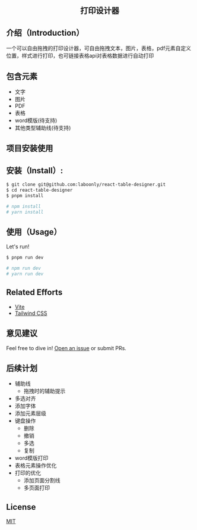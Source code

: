 <h2 align="center">打印设计器</h2>

## 介绍（Introduction）

一个可以自由拖拽的打印设计器，可自由拖拽文本，图片，表格，pdf元素自定义位置，样式进行打印，也可链接表格api对表格数据进行自动打印

## 包含元素
- 文字
- 图片
- PDF
- 表格
- word模版(待支持)
- 其他类型辅助线(待支持)

## 项目安装使用
## 安装（Install）:

```sh
$ git clone git@github.com:laboonly/react-table-designer.git
$ cd react-table-designer
$ pnpm install

# npm install
# yarn install
```

## 使用（Usage）

Let's run!

```sh
$ pnpm run dev

# npm run dev
# yarn run dev
```


## Related Efforts

- [Vite](https://github.com/vitejs/vite)
- [Tailwind CSS](https://github.com/tailwindlabs/tailwindcss)

## 意见建议

Feel free to dive in! [Open an issue](https://github.com/laboonly/react-table-designer) or submit PRs.

## 后续计划
- 辅助线
  * 拖拽时的辅助提示
- 多选对齐
- 添加字体
- 添加元素层级
- 键盘操作
  * 删除
  * 撤销
  * 多选
  * 复制
- word模版打印
- 表格元素操作优化
- 打印的优化
  * 添加页面分割线
  * 多页面打印

## License

[MIT](LICENSE)
